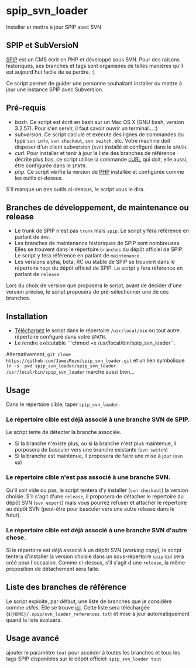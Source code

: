 # spip_svn_loader
Installer et mettre à jour SPIP avec SVN

## SPIP et SubVersioN

[SPIP](http://www.spip.net) est un CMS écrit en PHP et développé sous SVN. Pour des raisons historiques, ses branches et tags sont organisées de telles manières qu'il est aujourd'hui facile de se perdre. :)

Ce script permet de guider une personne souhaitant installer ou mettre à jour une instance SPIP avec Subversion.

## Pré-requis

- *bash*. Ce script est écrit en bash sur un Mac OS X (GNU bash, version 3.2.57). Pour s'en servir, il faut savoir ouvrir un terminal... :)
- *subversion*. Ce script caclule et exécute des lignes de commandes du type `svn info`, `svn checkout`, `svn switch`, etc. Votre machine doit disposer d'un client subversion (`svn`) installé et configuré dans le `$PATH`.
- *curl*. Pour installer et tenir à jour la liste des branches de référence décrite plus bas, ce script utilise la commande [cURL](https://curl.haxx.se/) qui doit, elle aussi, être configurée dans le `$PATH`.
- *php*. Ce script vérifie la version de [PHP](http://www.php.net) installée et configurée comme les outils ci-dessus.

S'il manque un des outils ci-dessus, le script vous le dira.

## Branches de développement, de maintenance ou release

- Le trunk de SPIP n'est pas `trunk` mais `spip`. Le script y fera référence en parlant de `dev`.
- Les branches de maintenance historiques de SPIP sont nombreuses. Elles se trouvent dans le répertoire `branches` du dépôt officiel de SPIP. Le script y fera référence en parlant de `maintenance`.
- Les versions alpha, beta, RC ou stable de SPIP se trouvent dans le répertoire `tags` du dépôt officiel de SPIP. Le script y fera référence en parlant de `release`.

Lors du choix de version que proposera le script, avant de décider d'une version précise, le script proposera de pré-sélectionner une de ces branches.

## Installation

- [Téléchargez](https://raw.githubusercontent.com/JamesRezo/spip_svn_loader/1.0.0-beta1/spip_svn_loader) le script dans le répertoire `/usr/local/bin` ou tout autre répertoire configuré dans votre `$PATH`.
- Le rendre exécutable ```chmod +x /usr/local/bin/spip_svn_loader``.

Alternativement, ```git clone https://github.com/JamesRezo/spip_svn_loader.git``` et un lien symbolique ```ln -s `pwd`spip_svn_loader/spip_svn_loader /usr/local/bin/spip_svn_loader``` marche aussi bien...

## Usage

Dans le répertoire cible, taper `spip_svn_loader`.

### Le répertoire cible est déjà associé à une branche SVN de SPIP.

Le script tente de détecter la branche associée.

* Si la branche n'existe plus, ou si la branche n'est plus maintenue, il porposera de basculer vers une branche existante (`svn switch`)
* Si la branche est maintenue, il proposera de faire une mise à jour (`svn up`)

### Le répertoire cible n'est pas associé à une branche SVN.

Qu'il soit vide ou pas, le script tentera d'y installer (`svn checkout`) la version choisie. S'il s'agit d'une `release`, il proposera de détacher le répertoire du dépôt SVN (`svn export`) mais vous pourrez refuser et attacher le répertoire au dépôt SVN (peut-être pour basculer vers une autre release dans le futur).

### Le répertoire cible est déjà associé à une branche SVN d'autre chose.

Si le répertoire est déjà associé à un dépôt SVN (_working copy_), le script tentera d'installer la version choisie dans un sous-répertoire `spip` qui sera créé pour l'occasion. Comme ci-dessus, s'il s'agit d'une `release`, la même proposition de détachement sera faite.

## Liste des branches de référence

Le script exploite, par défaut, une liste de branches que je considère comme _utiles_. Elle se trouve [ici](http://james.at.rezo.net/svn_spip/svn_spip.txt). Cette liste sera téléchargée (`${HOME}/.spip/svn_loader_references.txt`) et mise à jour automatiquement quand la liste évoluera.

## Usage avancé

ajouter le paramètre `tout` pour accéder à toutes les branches et tous les tags SPIP disponibles sur le dépôt officiel: ```spip_svn_loader tout```

